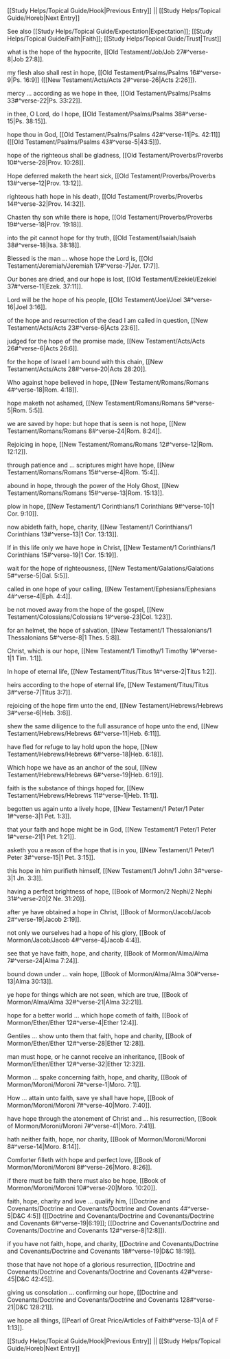 [[Study Helps/Topical Guide/Hook|Previous Entry]]  ||  [[Study Helps/Topical Guide/Horeb|Next Entry]]

 See also [[Study Helps/Topical Guide/Expectation|Expectation]]; [[Study Helps/Topical Guide/Faith|Faith]]; [[Study Helps/Topical Guide/Trust|Trust]]

 what is the hope of the hypocrite, [[Old Testament/Job/Job 27#^verse-8|Job 27:8]].

 my flesh also shall rest in hope, [[Old Testament/Psalms/Psalms 16#^verse-9|Ps. 16:9]] ([[New Testament/Acts/Acts 2#^verse-26|Acts 2:26]]).

 mercy ... according as we hope in thee, [[Old Testament/Psalms/Psalms 33#^verse-22|Ps. 33:22]].

 in thee, O Lord, do I hope, [[Old Testament/Psalms/Psalms 38#^verse-15|Ps. 38:15]].

 hope thou in God, [[Old Testament/Psalms/Psalms 42#^verse-11|Ps. 42:11]] ([[Old Testament/Psalms/Psalms 43#^verse-5|43:5]]).

 hope of the righteous shall be gladness, [[Old Testament/Proverbs/Proverbs 10#^verse-28|Prov. 10:28]].

 Hope deferred maketh the heart sick, [[Old Testament/Proverbs/Proverbs 13#^verse-12|Prov. 13:12]].

 righteous hath hope in his death, [[Old Testament/Proverbs/Proverbs 14#^verse-32|Prov. 14:32]].

 Chasten thy son while there is hope, [[Old Testament/Proverbs/Proverbs 19#^verse-18|Prov. 19:18]].

 into the pit cannot hope for thy truth, [[Old Testament/Isaiah/Isaiah 38#^verse-18|Isa. 38:18]].

 Blessed is the man ... whose hope the Lord is, [[Old Testament/Jeremiah/Jeremiah 17#^verse-7|Jer. 17:7]].

 Our bones are dried, and our hope is lost, [[Old Testament/Ezekiel/Ezekiel 37#^verse-11|Ezek. 37:11]].

 Lord will be the hope of his people, [[Old Testament/Joel/Joel 3#^verse-16|Joel 3:16]].

 of the hope and resurrection of the dead I am called in question, [[New Testament/Acts/Acts 23#^verse-6|Acts 23:6]].

 judged for the hope of the promise made, [[New Testament/Acts/Acts 26#^verse-6|Acts 26:6]].

 for the hope of Israel I am bound with this chain, [[New Testament/Acts/Acts 28#^verse-20|Acts 28:20]].

 Who against hope believed in hope, [[New Testament/Romans/Romans 4#^verse-18|Rom. 4:18]].

 hope maketh not ashamed, [[New Testament/Romans/Romans 5#^verse-5|Rom. 5:5]].

 we are saved by hope: but hope that is seen is not hope, [[New Testament/Romans/Romans 8#^verse-24|Rom. 8:24]].

 Rejoicing in hope, [[New Testament/Romans/Romans 12#^verse-12|Rom. 12:12]].

 through patience and ... scriptures might have hope, [[New Testament/Romans/Romans 15#^verse-4|Rom. 15:4]].

 abound in hope, through the power of the Holy Ghost, [[New Testament/Romans/Romans 15#^verse-13|Rom. 15:13]].

 plow in hope, [[New Testament/1 Corinthians/1 Corinthians 9#^verse-10|1 Cor. 9:10]].

 now abideth faith, hope, charity, [[New Testament/1 Corinthians/1 Corinthians 13#^verse-13|1 Cor. 13:13]].

 If in this life only we have hope in Christ, [[New Testament/1 Corinthians/1 Corinthians 15#^verse-19|1 Cor. 15:19]].

 wait for the hope of righteousness, [[New Testament/Galations/Galations 5#^verse-5|Gal. 5:5]].

 called in one hope of your calling, [[New Testament/Ephesians/Ephesians 4#^verse-4|Eph. 4:4]].

 be not moved away from the hope of the gospel, [[New Testament/Colossians/Colossians 1#^verse-23|Col. 1:23]].

 for an helmet, the hope of salvation, [[New Testament/1 Thessalonians/1 Thessalonians 5#^verse-8|1 Thes. 5:8]].

 Christ, which is our hope, [[New Testament/1 Timothy/1 Timothy 1#^verse-1|1 Tim. 1:1]].

 In hope of eternal life, [[New Testament/Titus/Titus 1#^verse-2|Titus 1:2]].

 heirs according to the hope of eternal life, [[New Testament/Titus/Titus 3#^verse-7|Titus 3:7]].

 rejoicing of the hope firm unto the end, [[New Testament/Hebrews/Hebrews 3#^verse-6|Heb. 3:6]].

 shew the same diligence to the full assurance of hope unto the end, [[New Testament/Hebrews/Hebrews 6#^verse-11|Heb. 6:11]].

 have fled for refuge to lay hold upon the hope, [[New Testament/Hebrews/Hebrews 6#^verse-18|Heb. 6:18]].

 Which hope we have as an anchor of the soul, [[New Testament/Hebrews/Hebrews 6#^verse-19|Heb. 6:19]].

 faith is the substance of things hoped for, [[New Testament/Hebrews/Hebrews 11#^verse-1|Heb. 11:1]].

 begotten us again unto a lively hope, [[New Testament/1 Peter/1 Peter 1#^verse-3|1 Pet. 1:3]].

 that your faith and hope might be in God, [[New Testament/1 Peter/1 Peter 1#^verse-21|1 Pet. 1:21]].

 asketh you a reason of the hope that is in you, [[New Testament/1 Peter/1 Peter 3#^verse-15|1 Pet. 3:15]].

 this hope in him purifieth himself, [[New Testament/1 John/1 John 3#^verse-3|1 Jn. 3:3]].

 having a perfect brightness of hope, [[Book of Mormon/2 Nephi/2 Nephi 31#^verse-20|2 Ne. 31:20]].

 after ye have obtained a hope in Christ, [[Book of Mormon/Jacob/Jacob 2#^verse-19|Jacob 2:19]].

 not only we ourselves had a hope of his glory, [[Book of Mormon/Jacob/Jacob 4#^verse-4|Jacob 4:4]].

 see that ye have faith, hope, and charity, [[Book of Mormon/Alma/Alma 7#^verse-24|Alma 7:24]].

 bound down under ... vain hope, [[Book of Mormon/Alma/Alma 30#^verse-13|Alma 30:13]].

 ye hope for things which are not seen, which are true, [[Book of Mormon/Alma/Alma 32#^verse-21|Alma 32:21]].

 hope for a better world ... which hope cometh of faith, [[Book of Mormon/Ether/Ether 12#^verse-4|Ether 12:4]].

 Gentiles ... show unto them that faith, hope and charity, [[Book of Mormon/Ether/Ether 12#^verse-28|Ether 12:28]].

 man must hope, or he cannot receive an inheritance, [[Book of Mormon/Ether/Ether 12#^verse-32|Ether 12:32]].

 Mormon ... spake concerning faith, hope, and charity, [[Book of Mormon/Moroni/Moroni 7#^verse-1|Moro. 7:1]].

 How ... attain unto faith, save ye shall have hope, [[Book of Mormon/Moroni/Moroni 7#^verse-40|Moro. 7:40]].

 have hope through the atonement of Christ and ... his resurrection, [[Book of Mormon/Moroni/Moroni 7#^verse-41|Moro. 7:41]].

 hath neither faith, hope, nor charity, [[Book of Mormon/Moroni/Moroni 8#^verse-14|Moro. 8:14]].

 Comforter filleth with hope and perfect love, [[Book of Mormon/Moroni/Moroni 8#^verse-26|Moro. 8:26]].

 if there must be faith there must also be hope, [[Book of Mormon/Moroni/Moroni 10#^verse-20|Moro. 10:20]].

 faith, hope, charity and love ... qualify him, [[Doctrine and Covenants/Doctrine and Covenants/Doctrine and Covenants 4#^verse-5|D&C 4:5]] ([[Doctrine and Covenants/Doctrine and Covenants/Doctrine and Covenants 6#^verse-19|6:19]]; [[Doctrine and Covenants/Doctrine and Covenants/Doctrine and Covenants 12#^verse-8|12:8]]).

 if you have not faith, hope, and charity, [[Doctrine and Covenants/Doctrine and Covenants/Doctrine and Covenants 18#^verse-19|D&C 18:19]].

 those that have not hope of a glorious resurrection, [[Doctrine and Covenants/Doctrine and Covenants/Doctrine and Covenants 42#^verse-45|D&C 42:45]].

 giving us consolation ... confirming our hope, [[Doctrine and Covenants/Doctrine and Covenants/Doctrine and Covenants 128#^verse-21|D&C 128:21]].

 we hope all things, [[Pearl of Great Price/Articles of Faith#^verse-13|A of F 1:13]].

[[Study Helps/Topical Guide/Hook|Previous Entry]]  ||  [[Study Helps/Topical Guide/Horeb|Next Entry]]